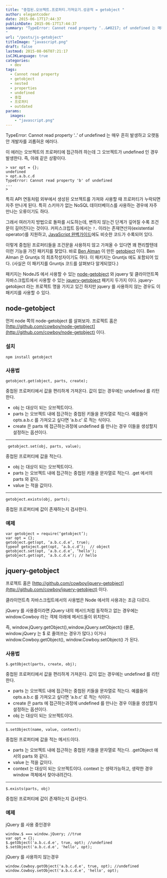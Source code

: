 ```yaml
---
title: "중첩된.오브젝트.프로퍼티.가져오기.성공적 = getobject "
author: elegantcoder
date: 2015-06-17T17:44:37
publishDate: 2015-06-17T17:44:37
summary: "TypeError: Cannot read property ‘..&#8217; of undefined 는 매우 흔히 발생하고 오랫동안 개발자를 괴롭혀온 에러다. 이 에러는 오브젝트의 프로퍼티에 접근하려 하는데 그 오브젝트가 undefined 인 경우 발생한다. 즉, 아래 같은 상황이다. &gt; var opt = {}; undefined &gt; opt.a.b.c.d TypeError: Cannot read property &#8216;b&#8217; of undefined &#8230; &gt; 특히 API 연동처럼 외부에서 생성된 오브젝트를 가져와 [&hellip;]
"
url: "/posts/js-getobject"
titleImage: "javascript.png"
draft: false
lastmod: 2015-08-06T07:21:17
isCJKLanguage: true
categories:
  - dev
tags:
  - Cannot read property
  - getobject
  - nested
  - properties
  - undefined
  - 중첩
  - 프로퍼티
  - outdated
params:
  images:
    - "javascript.png"
---
```

TypeError: Cannot read property ‘..’ of undefined 는 매우 흔히 발생하고 오랫동안 개발자를 괴롭혀온 에러다.

이 에러는 오브젝트의 프로퍼티에 접근하려 하는데 그 오브젝트가 undefined 인 경우 발생한다. 즉, 아래 같은 상황이다.

```
> var opt = {};
undefined
> opt.a.b.c.d
TypeError: Cannot read property 'b' of undefined
...
> 
```

특히 API 연동처럼 외부에서 생성된 오브젝트를 가져와 사용할 때 프로퍼티가 누락되면 자주 만나게 된다. 특히 스키마가 없는 NoSQL 데이터베이스를 사용하는 경우에 자주 만나는 오류이기도 하다.

그래서 여러가지 방법으로 돌파를 시도하는데, 변하지 않는건 단계가 깊어질 수록 조건문이 길어진다는 것이다. 커피스크립트 등에서는 `?.` 이라는 존재연산자(existential operator)를 지원하고, [JavaScript 완벽가이드](http://www.aladin.co.kr/shop/wproduct.aspx?isbn=8991268412)에도 비슷한 코드가 수록되어 있다.

이렇게 중첩된 프로퍼티들을 조건문을 사용하지 않고 가져올 수 있다면 꽤 편리할텐데 이런 기능을 가진 패키지를 찾았다. 바로 [Ben Alman](http://benalman.com/) 이 만든 [getobject](http://github.com/cowboy/node-getobject) 이다. Ben Alman 은 Gruntjs 의 최초작성자이기도 하다. 이 패키지는 Gruntjs 에도 포함되어 있다. (사실은 이 패키지를 Gruntjs 코드를 살펴보다 알게되었다.)

패키지는 NodeJS 에서 사용할 수 있는 [node-getobject](http://github.com/cowboy/node-getobject) 와 jquery 및 클라이언트쪽 자바스크립트에서 사용할 수 있는 [jquery-getobject](http://github.com/cowboy/jquery-getobject) 패키지 두가지 이다. jquery-getobject 라는 프로젝트 명을 가지고 있긴 하지만 jquery 를 사용하지 않는 경우도 이 패키지를 사용할 수 있다.

node-getobject
--------------

먼저 node 쪽의 node-getobject 를 살펴보자. 프로젝트 홈은 [http://github.com/cowboy/node-getobject](http://github.com/cowboy/node-getobject) 이다.

### 설치

```
npm install getobject
```

### 사용법

```
getobject.get(object, parts, create);
```

중첩된 프로퍼티에서 값을 편리하게 가져온다. 값이 없는 경우에는 undefined 를 리턴한다.

-   obj 는 대상이 되는 오브젝트이다.
-   parts 는 오브젝트 내에 접근하는 중첩된 키들을 문자열로 적는다. 예를들어 opts.a.b.c 를 가져오고 싶다면 ‘a.b.c’ 로 적는 식이다.
-   create 은 parts 에 접근하는과정에 undefined 를 만나는 경우 이들을 생성할지 설정하는 옵션이다.

* * *

```
 getobject.set(obj, parts, value);
```

중첩된 프로퍼티에 값을 적는다.

-   obj 는 대상이 되는 오브젝트이다.
-   parts 는 오브젝트 내에 접근하는 중첩된 키들을 문자열로 적는다. .get 에서의 parts 와 같다.
-   value 는 적을 값이다.

* * *

```
getobject.exists(obj, parts);
```

중첩된 프로퍼티에 값이 존재하는지 검사한다.

### 예제

```
var getobject = require(‘getobject’);
var opt = {};
getobject.get(opt, ‘a.b.c.d.e’, true);
typeof getoject.get(opt, ‘a.b.c.d’);  // object
getobject.set(opt, ‘a.b.c.d.e’, ‘hello');
getobject.get(opt, ‘a.b.c.d.e’); // hello
```

jquery-getobject
----------------

프로젝트 홈은 [http://github.com/cowboy/jquery-getobject](http://github.com/cowboy/jquery-getobject) 이다.

클라이언트측 자바스크립트에서의 사용법은 Node 에서의 사용과는 조금 다르다.

jQuery 를 사용중이라면 jQuery 내의 메서드처럼 동작하고 없는 경우에는 window.Cowboy 라는 객체 아래에 메서드들이 위치한다.

즉, window.jQuery.getObject(),window.jQuery.setObject() (물론, window.jQuery 는 $ 로 줄여쓰는 경우가 많다.) 이거나 window.Cowboy.getObject(), window.Cowboy.setObject() 가 된다.

### 사용법

```
$.getObject(parts, create, obj);
```

중첩된 프로퍼티에서 값을 편리하게 가져온다. 값이 없는 경우에는 undefined 를 리턴한다.

-   parts 는 오브젝트 내에 접근하는 중첩된 키들을 문자열로 적는다. 예를들어 opts.a.b.c 를 가져오고 싶다면 ‘a.b.c’ 로 적는 식이다.
-   create 은 parts 에 접근하는과정에 undefined 를 만나는 경우 이들을 생성할지 설정하는 옵션이다.
-   obj 는 대상이 되는 오브젝트이다.

* * *

```
$.setObject(name, value, context);
```

중첩된 프로퍼티에 값을 적는 메서드이다.

-   parts 는 오브젝트 내에 접근하는 중첩된 키들을 문자열로 적는다. .getObject 에서의 parts 와 같다.
-   value 는 적을 값이다.
-   context 는 대상이 되는 오브젝트이다. context 는 생략가능하고, 생략한 경우 window 객체에서 찾아내려간다.

* * *

```
$.exists(parts, obj)
```

중첩된 프로퍼티에 값이 존재하는지 검사한다.

### 예제

jQuery 를 사용 중인경우

```
window.$ === window.jQuery; //true
var opt = {};
$.getObject('a.b.c.d.e', true, opt); //undefined 
$.setObject('a.b.c.d.e', 'hello', opt);
```

jQuery 를 사용하지 않는경우

```
window.Cowboy.getObject('a.b.c.d.e', true, opt); //undefined        
window.Cowboy.setObject('a.b.c.d.e', 'hello', opt);
```